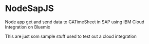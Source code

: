 # NodeSapJS
Node app get and send data to CATimeSheet in SAP using IBM Cloud Integration on Bluemix

This are just som sample stuff used to test out a cloud integration
